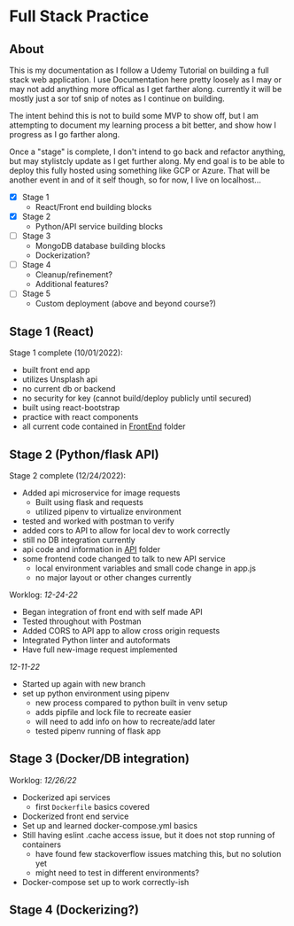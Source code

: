 # Full Stack Practice

## About

This is my documentation as I follow a Udemy Tutorial on building a full stack web application. I use Documentation here pretty loosely as I may or may not add anything more offical as I get farther along.  currently it will be mostly just a sor tof snip of notes as I continue on building.

The intent behind this is not to build some MVP to show off, but I am attempting to document my learning process a bit better, and show how I progress as I go farther along.

Once a "stage" is complete, I don't intend to go back and refactor anything, but may stylistcly update as I get further along.  My end goal is to be able to deploy this fully hosted using something like GCP or Azure.  That will be another event in and of it self though, so for now, I live on localhost...

- [x] Stage 1
    - React/Front end building blocks
- [x] Stage 2
    - Python/API service building blocks
- [ ] Stage 3
    - MongoDB database building blocks
    - Dockerization?
- [ ] Stage 4
    - Cleanup/refinement?
    - Additional features?
- [ ] Stage 5
    - Custom deployment (above and beyond course?)

## Stage 1 (React)

Stage 1 complete (10/01/2022):
- built front end app
- utilizes Unsplash api
- no current db or backend
- no security for key (cannot build/deploy publicly until secured)
- built using react-bootstrap
- practice with react components
- all current code contained in [FrontEnd](./frontend/) folder

## Stage 2 (Python/flask API)

Stage 2 complete (12/24/2022):
- Added api microservice for image requests
    - Built using flask and requests
    - utilized pipenv to virtualize environment
- tested and worked with postman to verify
- added cors to API to allow for local dev to work correctly
- still no DB integration currently
- api code and information in [API](./api/) folder
- some frontend code changed to talk to new API service
    - local environment variables and small code change in app.js
    - no major layout or other changes currently

Worklog:
_12-24-22_
- Began integration of front end with self made API
- Tested throughout with Postman
- Added CORS to API app to allow cross origin requests
- Integrated Python linter and autoformats
- Have full new-image request implemented

_12-11-22_
- Started up again with new branch
- set up python environment using pipenv
    - new process compared to python built in venv setup
    - adds pipfile and lock file to recreate easier
    - will need to add info on how to recreate/add later
    - tested pipenv running of flask app


## Stage 3 (Docker/DB integration)

Worklog:
_12/26/22_
- Dockerized api services
    - first `Dockerfile` basics covered
- Dockerized front end service
- Set up and learned docker-compose.yml basics
- Still having eslint .cache access issue, but it does not stop running of containers
    - have found few stackoverflow issues matching this, but no solution yet
    - might need to test in different environments?
- Docker-compose set up to work correctly-ish

## Stage 4 (Dockerizing?)